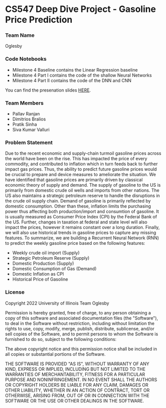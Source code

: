 # CS547 Deep Dive Project - Gasoline Price Prediction

### Team Name
Oglesby

### Code Notebooks
- Milestone 4 Baseline contains the Linear Regression baseline
- Milestone 4 Part I contains the code of the shallow Neural Networks
- Milestone 4 Part II contains the code of the DNN and CNN

You can find the presenation slides [HERE](DeepDivePresentation.pdf).

### Team Members
- Pallav Ranjan
- Dimitrios Bralios
- Pratik Sinha
- Siva Kumar Valluri

### Problem Statement
Due to the recent economic and supply-chain turmoil gasoline prices across the world have been on the rise. This has impacted the price of every commodity, and contributed to inflation which in turn feeds back to further impact gas prices. Thus, the ability to predict future gasoline prices would be crucial to prepare and device measures to ameliorate the situation. We have identified that gasoline prices are primarily driven by classical economic theory of supply and demand. The supply of gasoline to the US is primarily from domestic crude oil wells and imports from other nations. The US also maintains a strategic petroleum reserve to handle the disruptions in the crude oil supply chain. Demand of gasoline is primarily reflected by domestic consumption. Other than these, inflation limits the purchasing power thus affecting both production/import and consumtion of gasoline. It is usually measured as Consumer Price Index (CPI) by the Federal Bank of the US. Further, changes in taxation at federal and state level will also impact the prices, however it remains constant over a long duration. Finally, we will also use historical trends in gasoline prices to capture any missing features. To summarize, we are building a Recurrent Neural Network (RNN) to predict the weekly gasoline price based on the following features:
- Weekly crude oil import (Supply)
- Strategic Petroleum Reserve (Supply)
- Domestic Production (Supply)
- Domestic Consumption of Gas (Demand) 
- Domestic Inflation as CPI
- Historical Price of Gasoline


### License
Copyright 2022 University of Illinois Team Oglesby

Permission is hereby granted, free of charge, to any person obtaining a copy of this software and associated documentation files (the "Software"), to deal in the Software without restriction, including without limitation the rights to use, copy, modify, merge, publish, distribute, sublicense, and/or sell copies of the Software, and to permit persons to whom the Software is furnished to do so, subject to the following conditions:

The above copyright notice and this permission notice shall be included in all copies or substantial portions of the Software.

THE SOFTWARE IS PROVIDED "AS IS", WITHOUT WARRANTY OF ANY KIND, EXPRESS OR IMPLIED, INCLUDING BUT NOT LIMITED TO THE WARRANTIES OF MERCHANTABILITY, FITNESS FOR A PARTICULAR PURPOSE AND NONINFRINGEMENT. IN NO EVENT SHALL THE AUTHORS OR COPYRIGHT HOLDERS BE LIABLE FOR ANY CLAIM, DAMAGES OR OTHER LIABILITY, WHETHER IN AN ACTION OF CONTRACT, TORT OR OTHERWISE, ARISING FROM, OUT OF OR IN CONNECTION WITH THE SOFTWARE OR THE USE OR OTHER DEALINGS IN THE SOFTWARE.
